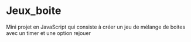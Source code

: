# Jeux_boite
Mini projet en JavaScript qui consiste à créer un jeu de mélange de boites avec un timer et une option rejouer 

